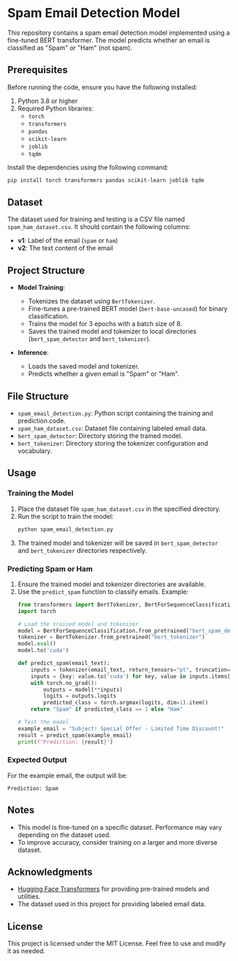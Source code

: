 # Spam Email Detection Model

This repository contains a spam email detection model implemented using a fine-tuned BERT transformer. The model predicts whether an email is classified as "Spam" or "Ham" (not spam).

## Prerequisites

Before running the code, ensure you have the following installed:

1. Python 3.8 or higher
2. Required Python libraries:
   - `torch`
   - `transformers`
   - `pandas`
   - `scikit-learn`
   - `joblib`
   - `tqdm`

Install the dependencies using the following command:
```bash
pip install torch transformers pandas scikit-learn joblib tqdm
```

## Dataset

The dataset used for training and testing is a CSV file named `spam_ham_dataset.csv`. It should contain the following columns:

- **v1**: Label of the email (`spam` or `ham`)
- **v2**: The text content of the email

## Project Structure

- **Model Training**:
  - Tokenizes the dataset using `BertTokenizer`.
  - Fine-tunes a pre-trained BERT model (`bert-base-uncased`) for binary classification.
  - Trains the model for 3 epochs with a batch size of 8.
  - Saves the trained model and tokenizer to local directories (`bert_spam_detector` and `bert_tokenizer`).

- **Inference**:
  - Loads the saved model and tokenizer.
  - Predicts whether a given email is "Spam" or "Ham".

## File Structure

- `spam_email_detection.py`: Python script containing the training and prediction code.
- `spam_ham_dataset.csv`: Dataset file containing labeled email data.
- `bert_spam_detector`: Directory storing the trained model.
- `bert_tokenizer`: Directory storing the tokenizer configuration and vocabulary.

## Usage

### Training the Model
1. Place the dataset file `spam_ham_dataset.csv` in the specified directory.
2. Run the script to train the model:
   ```bash
   python spam_email_detection.py
   ```
3. The trained model and tokenizer will be saved in `bert_spam_detector` and `bert_tokenizer` directories respectively.

### Predicting Spam or Ham
1. Ensure the trained model and tokenizer directories are available.
2. Use the `predict_spam` function to classify emails. Example:
   ```python
   from transformers import BertTokenizer, BertForSequenceClassification
   import torch

   # Load the trained model and tokenizer
   model = BertForSequenceClassification.from_pretrained("bert_spam_detector")
   tokenizer = BertTokenizer.from_pretrained("bert_tokenizer")
   model.eval()
   model.to('cuda')

   def predict_spam(email_text):
       inputs = tokenizer(email_text, return_tensors="pt", truncation=True, padding=True, max_length=512)
       inputs = {key: value.to('cuda') for key, value in inputs.items()}
       with torch.no_grad():
           outputs = model(**inputs)
           logits = outputs.logits
           predicted_class = torch.argmax(logits, dim=1).item()
       return "Spam" if predicted_class == 1 else "Ham"

   # Test the model
   example_email = "Subject: Special Offer - Limited Time Discount!"
   result = predict_spam(example_email)
   print(f"Prediction: {result}")
   ```

### Expected Output
For the example email, the output will be:
```
Prediction: Spam
```

## Notes

- This model is fine-tuned on a specific dataset. Performance may vary depending on the dataset used.
- To improve accuracy, consider training on a larger and more diverse dataset.

## Acknowledgments

- [Hugging Face Transformers](https://huggingface.co/transformers/) for providing pre-trained models and utilities.
- The dataset used in this project for providing labeled email data.

## License

This project is licensed under the MIT License. Feel free to use and modify it as needed.

